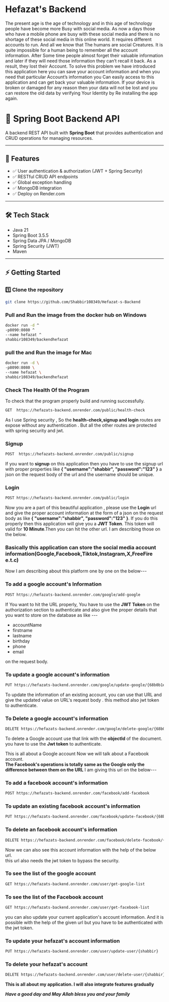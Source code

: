 
# Hefazat's Backend

The present age is the age of technology and in this age of technology people have become more Busy with social media. As now a days those who have a mobile phone are busy with these social media and there is no shortage of these social media in this online world. It requires different accounts to run. And all we know that The humans are social Creatures. It is quite impossible for a human being to remember all the account information. After Some time people almost forget their valuable information and later if they will need those information they can’t recall it back. As a result, they lost their Account. To solve this problem we have introduced this application here you can save your account information and when you need that particular Account’s information you Can easily access to this application and can get back your valuable information. If your device is broken or damaged for any reason then your data will not be lost and you can restore the old data by verifying Your Identity by Re installing the app again.





# 🚀 Spring Boot Backend API

A backend REST API built with **Spring Boot** that provides authentication and CRUD operations for managing resources.  

---

## 📌 Features
- ✅ User authentication & authorization (JWT + Spring Security)  
- ✅ RESTful CRUD API endpoints  
- ✅ Global exception handling  
- ✅ MongoDB integration
- ✅ Deploy on Render.com

---

## 🛠️ Tech Stack
- Java 21 
- Spring Boot 3.5.5 
- Spring Data JPA / MongoDB  
- Spring Security (JWT)  
- Maven  

---

## ⚡ Getting Started

### 1️⃣ Clone the repository
```bash
git clone https://github.com/Shabbir108349/Hefazat-s-Backend
```
### Pull and Run the image from the docker hub on Windows

```bash
docker run -d ^
-p8090:8080 ^
--name hefazat ^
shabbir108349/backendhefazat
```

### pull the and Run the image for Mac
```bash
docker run -d \
-p8090:8080 \
--name hefazat \
shabbir108349/backendhefazat
```

### Check The Health Of the Program

To check that the program  properly build and running successfully.

```bash
GET  https://hefazats-backend.onrender.com/public/health-check
```
As I use Spring security , So the **health-check,signup and login** routes are expose without any authentication . But all the other routes are protected with spring security and jwt.
### Signup 
```bash
POST  https://hefazats-backend.onrender.com/public/signup
```
If you want to **signup** on this application then you have to use the signup url with proper properties like **{
    "username":"shabbir",
    "password":"123"
}** a json on the request body of the url and the username should be unique.

### Login

```bash
POST https://hefazats-backend.onrender.com/public/login
``` 
Now you are a part of this beautiful application , please use the **Login** url and give the proper account information at the form of a json on the request body as like **{
    "username":"shabbir",
    "password":"123"
}**. If you do this properly then  this application will give you a **JWT Token**. This token will valid for **10 Minute**.Then you can hit the other url. I am describing those  on the below.


### Basically this application can store the social media account information(Google,Facebook,Tiktok,Instagram,X,FreeFire e.t.c)

Now I am describing about this platform one by one on the below---

### To add a google account's Information

```bash
POST https://hefazats-backend.onrender.com/google/add-google
```
If You want to hit the URL properly, You have to use the **JWT Token** on the authorization section  to authenticate and also give the proper details that you want to store on the database as like ---

- accountName
- firstname
- lastname
- birthday
- phone
- email

on the request body.

### To update a google account's information

```bash
PUT https://hefazats-backend.onrender.com/google/update-google/{68b0b1ef1acfa0c40fcbb917}
```
To update the information of an existing account, you can use that URL and give the updated value on URL's request body . this method also jwt token to authenticate.

### To Delete a google account's information

```bash
DELETE https://hefazats-backend.onrender.com/google/delete-google/{68b0b1ef1acfa0c40fcbb917}
```
To delete a Google account use that link with the **objectId** of the document. you have to use the **Jwt token** to authenticate.

This is all about  a Google account Now we will talk about a Facebook account. <br>
**The Facebook's operations is totally same as the Google only the difference between them on the URL** I am giving this url on the below---

### To add a facebook account's information

```bash
POST https://hefazats-backend.onrender.com/facebook/add-facebook
```

### To update an existing facebook account's information

```bash
PUT https://hefazats-backend.onrender.com/facebook/update-facebook/{68b0b3881acfa0c40fcbb918}
```

### To delete an facebook account's information

```bash
DELETE https://hefazats-backend.onrender.com/facebook/delete-facebook/{68b0b3881acfa0c40fcbb918}
```


Now we can also see this account information with the help of the below url.<br>
this url also needs the jwt token to bypass the security.

### To see the list of the google account
```bash
GET https://hefazats-backend.onrender.com/user/get-google-list
```
### To see the list of the Facebook account

```bash
GET https://hefazats-backend.onrender.com/user/get-facebook-list
```
you can also update your current application's account information. And it is possible with the help of the given url but you have to be authenticated with the jwt token.

### To update your hefazat's account information
```bash
PUT https://hefazats-backend.onrender.com/user/update-user/{shabbir}
```

### To delete your hefazat's account
```bash
DELETE https://hefazats-backend.onrender.com/user/delete-user/{shabbir}
```

**This is all about my application. I will also integrate features gradually**

***Have a good day and May Allah bless you and your family***






